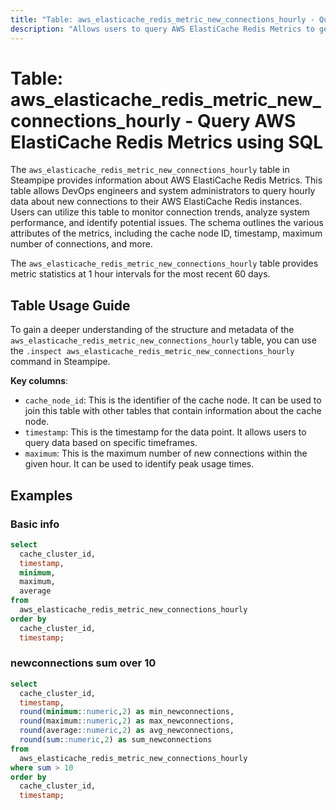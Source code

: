 ```yaml
---
title: "Table: aws_elasticache_redis_metric_new_connections_hourly - Query AWS ElastiCache Redis Metrics using SQL"
description: "Allows users to query AWS ElastiCache Redis Metrics to get hourly data on new connections."
---
```


# Table: aws_elasticache_redis_metric_new_connections_hourly - Query AWS ElastiCache Redis Metrics using SQL

The `aws_elasticache_redis_metric_new_connections_hourly` table in Steampipe provides information about AWS ElastiCache Redis Metrics. This table allows DevOps engineers and system administrators to query hourly data about new connections to their AWS ElastiCache Redis instances. Users can utilize this table to monitor connection trends, analyze system performance, and identify potential issues. The schema outlines the various attributes of the metrics, including the cache node ID, timestamp, maximum number of connections, and more.

The `aws_elasticache_redis_metric_new_connections_hourly` table provides metric statistics at 1 hour intervals for the most recent 60 days.

## Table Usage Guide

To gain a deeper understanding of the structure and metadata of the `aws_elasticache_redis_metric_new_connections_hourly` table, you can use the `.inspect aws_elasticache_redis_metric_new_connections_hourly` command in Steampipe.

**Key columns**:

- `cache_node_id`: This is the identifier of the cache node. It can be used to join this table with other tables that contain information about the cache node.
- `timestamp`: This is the timestamp for the data point. It allows users to query data based on specific timeframes.
- `maximum`: This is the maximum number of new connections within the given hour. It can be used to identify peak usage times.

## Examples

### Basic info

```sql
select
  cache_cluster_id,
  timestamp,
  minimum,
  maximum,
  average
from
  aws_elasticache_redis_metric_new_connections_hourly
order by
  cache_cluster_id,
  timestamp;
```

### newconnections sum over 10

```sql
select
  cache_cluster_id,
  timestamp,
  round(minimum::numeric,2) as min_newconnections,
  round(maximum::numeric,2) as max_newconnections,
  round(average::numeric,2) as avg_newconnections,
  round(sum::numeric,2) as sum_newconnections
from
  aws_elasticache_redis_metric_new_connections_hourly
where sum > 10
order by
  cache_cluster_id,
  timestamp;
```